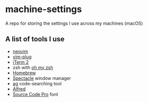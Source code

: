 # machine-settings

A repo for storing the settings I use across my machines (macOS)

## A list of tools I use

- [neovim](https://neovim.io/)
- [vim-plug](https://github.com/junegunn/vim-plug)
- [iTerm 2](https://www.iterm2.com/)
- zsh with [oh my zsh](http://ohmyz.sh/)
- [Homebrew](http://brew.sh/)
- [Spectacle](https://www.spectacleapp.com/) window manager
- [ag](https://github.com/ggreer/the_silver_searcher) code-searching tool
- [Alfred](https://www.alfredapp.com/)
- [Source Code Pro](https://github.com/adobe-fonts/source-code-pro) font
